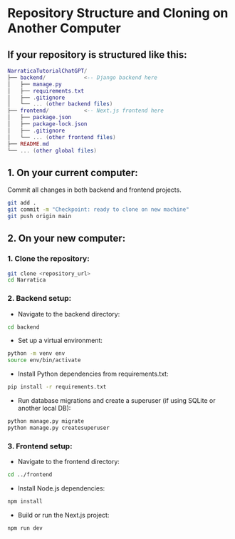 # Repository Structure and Cloning on Another Computer

## If your repository is structured like this:

```lua
NarraticaTutorialChatGPT/
├── backend/            <-- Django backend here
│   ├── manage.py
│   ├── requirements.txt
│   ├── .gitignore
│   └── ... (other backend files)
├── frontend/           <-- Next.js frontend here
│   ├── package.json
│   ├── package-lock.json
│   ├── .gitignore
│   └── ... (other frontend files)
├── README.md
└── ... (other global files)
```

## 1. On your current computer:

Commit all changes in both backend and frontend projects.

```bash
git add .
git commit -m "Checkpoint: ready to clone on new machine"
git push origin main
```

## 2. On your new computer:

### 1. Clone the repository:

```bash
git clone <repository_url>
cd Narratica
```

### 2. Backend setup:

- Navigate to the backend directory:

```bash
cd backend
```

- Set up a virtual environment:

```bash
python -m venv env
source env/bin/activate
```

- Install Python dependencies from requirements.txt:

```bash
pip install -r requirements.txt
```

- Run database migrations and create a superuser (if using SQLite or another local DB):

```bash
python manage.py migrate
python manage.py createsuperuser
```

### 3. Frontend setup:

- Navigate to the frontend directory:

```bash
cd ../frontend
```

- Install Node.js dependencies:

```bash
npm install
```

- Build or run the Next.js project:

```bash
npm run dev
```